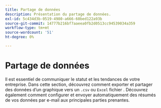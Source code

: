 ```yaml
---
title: Partage de données
description: Présentation du partage de données.
exl-id: 5c434d3b-0519-4980-a666-60bed122a93b
source-git-commit: 14777b216bf7aaeea0fb2d0513cc94539034a359
workflow-type: tm+mt
source-wordcount: '51'
ht-degree: 0%

---
```


# Partage de données

Il est essentiel de communiquer le statut et les tendances de votre entreprise. Dans cette section, découvrez comment exporter et partager des données d’un graphique vers un `.csv` ou `Excel` fichier . Découvrez également comment configurer et envoyer automatiquement des résumés de vos données par e-mail aux principales parties prenantes.
